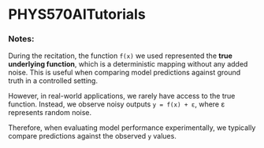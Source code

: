 # PHYS570AITutorials

### Notes:

During the recitation, the function `f(x)` we used represented the **true underlying function**, which is a  deterministic mapping without any added noise. This is useful when comparing model predictions against ground truth in a controlled setting.

However, in real-world applications, we rarely have access to the true function. Instead, we observe noisy outputs `y = f(x) + ε`, where ε represents random noise. 

Therefore, when evaluating model performance experimentally, we typically compare predictions against the observed `y` values.
